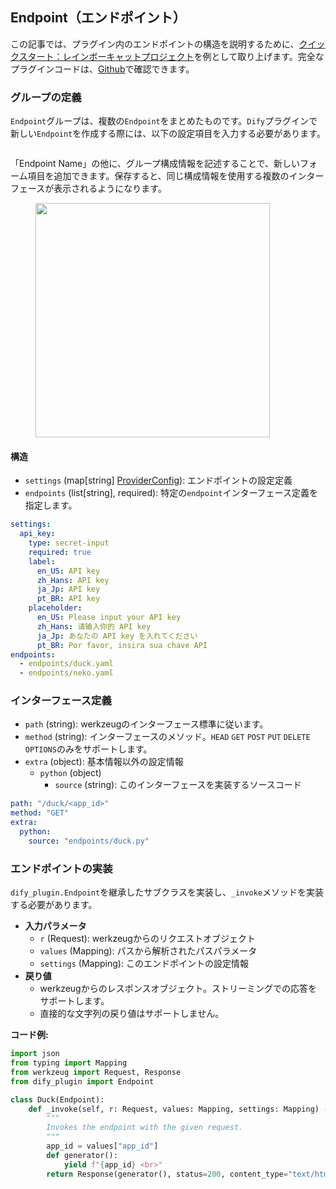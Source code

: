 ## Endpoint（エンドポイント）

この記事では、プラグイン内のエンドポイントの構造を説明するために、[クイックスタート：レインボーキャットプロジェクト](../develop-plugins/extension-plugin.md)を例として取り上げます。完全なプラグインコードは、[Github](https://github.com/langgenius/dify-plugin-sdks/tree/main/python/examples/neko)で確認できます。

### **グループの定義**

`Endpoint`グループは、複数の`Endpoint`をまとめたものです。`Dify`プラグインで新しい`Endpoint`を作成する際には、以下の設定項目を入力する必要があります。

<figure><img src="https://assets-docs.dify.ai/2024/11/763dbf86e4319591415dc5a1b6948ccb.png" alt=""><figcaption></figcaption></figure>

「Endpoint Name」の他に、グループ構成情報を記述することで、新しいフォーム項目を追加できます。保存すると、同じ構成情報を使用する複数のインターフェースが表示されるようになります。

<figure><img src="https://assets-docs.dify.ai/2024/11/b778b7093b7df0dc80a476c65ddcbe58.png" alt="" width="375"><figcaption></figcaption></figure>

#### **構造**

*   `settings` (map\[string] [ProviderConfig](general-specifications.md#providerconfig)): エンドポイントの設定定義
*   `endpoints` (list\[string], required): 特定の`endpoint`インターフェース定義を指定します。

```yaml
settings:
  api_key:
    type: secret-input
    required: true
    label:
      en_US: API key
      zh_Hans: API key
      ja_Jp: API key
      pt_BR: API key
    placeholder:
      en_US: Please input your API key
      zh_Hans: 请输入你的 API key
      ja_Jp: あなたの API key を入れてください
      pt_BR: Por favor, insira sua chave API
endpoints:
  - endpoints/duck.yaml
  - endpoints/neko.yaml
```

### **インターフェース定義**

*   `path` (string): werkzeugのインターフェース標準に従います。
*   `method` (string): インターフェースのメソッド。`HEAD` `GET` `POST` `PUT` `DELETE` `OPTIONS`のみをサポートします。
*   `extra` (object): 基本情報以外の設定情報
    *   `python` (object)
        *   `source` (string): このインターフェースを実装するソースコード

```yaml
path: "/duck/<app_id>"
method: "GET"
extra:
  python:
    source: "endpoints/duck.py"
```

### エンドポイントの実装

`dify_plugin.Endpoint`を継承したサブクラスを実装し、`_invoke`メソッドを実装する必要があります。

* **入力パラメータ**
  *   `r` (Request): werkzeugからのリクエストオブジェクト
  *   `values` (Mapping): パスから解析されたパスパラメータ
  *   `settings` (Mapping): このエンドポイントの設定情報
* **戻り値**
  *   werkzeugからのレスポンスオブジェクト。ストリーミングでの応答をサポートします。
  *   直接的な文字列の戻り値はサポートしません。

**コード例:**

```python
import json
from typing import Mapping
from werkzeug import Request, Response
from dify_plugin import Endpoint

class Duck(Endpoint):
    def _invoke(self, r: Request, values: Mapping, settings: Mapping) -> Response:
        """
        Invokes the endpoint with the given request.
        """
        app_id = values["app_id"]
        def generator():
            yield f"{app_id} <br>"
        return Response(generator(), status=200, content_type="text/html")
```